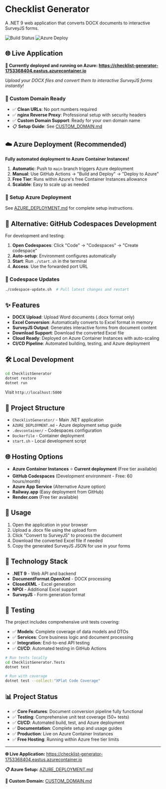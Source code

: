 # Checklist Generator

A .NET 9 web application that converts DOCX documents to interactive SurveyJS forms.

![Build Status](https://github.com/stephenjtyrrell/checklist-generator/workflows/Build%20and%20Deploy%20Checklist%20Generator/badge.svg)
![Azure Deploy](https://github.com/stephenjtyrrell/checklist-generator/workflows/Codespace%20Auto-Deploy/badge.svg)

## 🌐 Live Application

**🚀 Currently deployed and running on Azure:**
**https://checklist-generator-1753368404.eastus.azurecontainer.io**

*Upload your DOCX files and convert them to interactive SurveyJS forms instantly!*

### 🔗 Custom Domain Ready
- ✅ **Clean URLs**: No port numbers required
- ✅ **nginx Reverse Proxy**: Professional setup with security headers
- ✅ **Custom Domain Support**: Ready for your own domain name
- 📋 **Setup Guide**: See [CUSTOM_DOMAIN.md](./CUSTOM_DOMAIN.md)

## ☁️ Azure Deployment (Recommended)

**Fully automated deployment to Azure Container Instances!**

1. **Automatic**: Push to `main` branch triggers Azure deployment
2. **Manual**: Use GitHub Actions → "Build and Deploy" → "Deploy to Azure"
3. **Free Tier**: Runs within Azure's free Container Instances allowance
4. **Scalable**: Easy to scale up as needed

### 🔧 Setup Azure Deployment
See [AZURE_DEPLOYMENT.md](./AZURE_DEPLOYMENT.md) for complete setup instructions.

## 🧪 Alternative: GitHub Codespaces Development

For development and testing:

1. **Open Codespaces**: Click "Code" → "Codespaces" → "Create codespace"
2. **Auto-setup**: Environment configures automatically
3. **Start**: Run `./start.sh` in the terminal
4. **Access**: Use the forwarded port URL

### 🔄 Codespace Updates
```bash
./codespace-update.sh  # Pull latest changes and restart
```

## ✨ Features

- **DOCX Upload**: Upload Word documents (.docx format only)
- **Excel Conversion**: Automatically converts to Excel format in memory
- **SurveyJS Output**: Generates interactive forms from document content
- **Download Support**: Download the converted Excel file
- **Cloud Ready**: Deployed on Azure Container Instances with auto-scaling
- **CI/CD Pipeline**: Automated building, testing, and Azure deployment

## 🛠️ Local Development

```bash
cd ChecklistGenerator
dotnet restore
dotnet run
```

Visit `http://localhost:5000`

## 📁 Project Structure

- `ChecklistGenerator/` - Main .NET application
- `AZURE_DEPLOYMENT.md` - Azure deployment setup guide
- `.devcontainer/` - Codespaces configuration
- `Dockerfile` - Container deployment
- `start.sh` - Local development script

## 🌐 Hosting Options

- **Azure Container Instances** ⭐ **Current deployment** (Free tier available)
- **GitHub Codespaces** (Development environment - Free: 60 hours/month)
- **Azure App Service** (Alternative Azure option)
- **Railway.app** (Easy deployment from GitHub)
- **Render.com** (Free tier available)

## 📝 Usage

1. Open the application in your browser
2. Upload a .docx file using the upload form
3. Click "Convert to SurveyJS" to process the document
4. Download the converted Excel file if needed
5. Copy the generated SurveyJS JSON for use in your forms

## 🔧 Technology Stack

- **.NET 9** - Web API and backend
- **DocumentFormat.OpenXml** - DOCX processing
- **ClosedXML** - Excel generation
- **NPOI** - Additional Excel support
- **SurveyJS** - Form generation format

## 🧪 Testing

The project includes comprehensive unit tests covering:
- ✅ **Models**: Complete coverage of data models and DTOs
- ✅ **Services**: Core business logic and document processing
- ✅ **Integration**: End-to-end API testing
- ✅ **CI/CD**: Automated testing in GitHub Actions

```bash
# Run tests locally
cd ChecklistGenerator.Tests
dotnet test

# Run with coverage
dotnet test --collect:"XPlat Code Coverage"
```

## 📊 Project Status

- ✅ **Core Features**: Document conversion pipeline fully functional
- ✅ **Testing**: Comprehensive unit test coverage (50+ tests)
- ✅ **CI/CD**: Automated build, test, and Azure deployment
- ✅ **Documentation**: Complete setup and usage guides
- ✅ **Production**: Live on Azure Container Instances
- ✅ **Free Hosting**: Running within Azure free tier limits

---

**🌐 Live Application:** https://checklist-generator-1753368404.eastus.azurecontainer.io

**📋 Azure Setup:** [AZURE_DEPLOYMENT.md](./AZURE_DEPLOYMENT.md)

**🔗 Custom Domain:** [CUSTOM_DOMAIN.md](./CUSTOM_DOMAIN.md)
